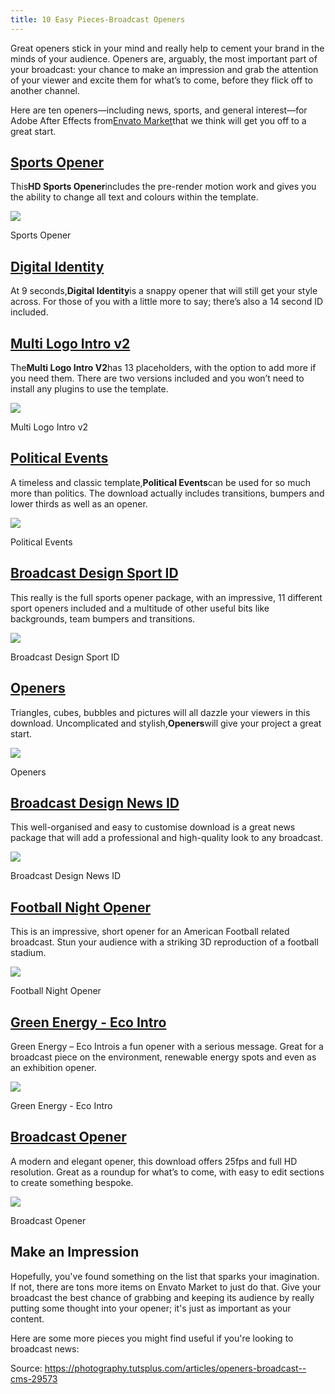 ```yaml
---
title: 10 Easy Pieces-Broadcast Openers
---
```


Great openers stick in your mind and really help to cement your brand in the minds of your audience. Openers are, arguably, the most important part of your broadcast: your chance to make an impression and grab the attention of your viewer and excite them for what’s to come, before they flick off to another channel.

Here are ten openers—including news, sports, and general interest—for Adobe After Effects from[Envato Market](https://market.envato.com/)that we think will get you off to a great start.

## [Sports Opener](https://videohive.net/item/sports-opener/1706322)

This**HD Sports Opener**includes the pre-render motion work and gives you the ability to change all text and colours within the template.

![](http://img2.tuicool.com/fYBnUrj.jpg!web)

Sports Opener

## [Digital Identity](https://videohive.net/item/digital-identity/6897825)

At 9 seconds,**Digital Identity**is a snappy opener that will still get your style across. For those of you with a little more to say; there’s also a 14 second ID included.

## [Multi Logo Intro v2](https://videohive.net/item/multi-logo-intro-v2/3139699)

The**Multi Logo Intro V2**has 13 placeholders, with the option to add more if you need them. There are two versions included and you won’t need to install any plugins to use the template.

![](http://img1.tuicool.com/7nyEr2A.jpg!web)

Multi Logo Intro v2

## [Political Events](https://videohive.net/item/political-events/8061224)

A timeless and classic template,**Political Events**can be used for so much more than politics. The download actually includes transitions, bumpers and lower thirds as well as an opener.

![](http://img1.tuicool.com/bimEryr.jpg!web)

Political Events

## [Broadcast Design Sport ID](https://videohive.net/item/broadcast-design-sport-id/4670588)

This really is the full sports opener package, with an impressive, 11 different sport openers included and a multitude of other useful bits like backgrounds, team bumpers and transitions.

![](http://img1.tuicool.com/JnA7VrU.jpg!web)

Broadcast Design Sport ID

## [Openers](https://videohive.net/item/openers/5787339)

Triangles, cubes, bubbles and pictures will all dazzle your viewers in this download. Uncomplicated and stylish,**Openers**will give your project a great start.

![](http://img2.tuicool.com/vQZbQnb.jpg!web)

Openers

## [Broadcast Design News ID](https://videohive.net/item/broadcast-design-news-id/265452)

This well-organised and easy to customise download is a great news package that will add a professional and high-quality look to any broadcast.

![](http://img2.tuicool.com/IFNzAnu.jpg!web)

Broadcast Design News ID

## [Football Night Opener](https://videohive.net/item/football-night-opener/864604?s_rank=24)

This is an impressive, short opener for an American Football related broadcast. Stun your audience with a striking 3D reproduction of a football stadium.

![](http://img2.tuicool.com/NBZZRrZ.jpg!web)

Football Night Opener

## [Green Energy - Eco Intro](https://videohive.net/item/green-energy-eco-intro/667376)

Green Energy – Eco Introis a fun opener with a serious message. Great for a broadcast piece on the environment, renewable energy spots and even as an exhibition opener.

![](http://img0.tuicool.com/Y3muIzi.jpg!web)

Green Energy - Eco Intro

## [Broadcast Opener](https://videohive.net/item/broadcast-opener/11098668?s_rank=4)

A modern and elegant opener, this download offers 25fps and full HD resolution. Great as a roundup for what’s to come, with easy to edit sections to create something bespoke.

![](http://img1.tuicool.com/fE3IRni.jpg!web)

Broadcast Opener

## Make an Impression

Hopefully, you've found something on the list that sparks your imagination. If not, there are tons more items on Envato Market to just do that. Give your broadcast the best chance of grabbing and keeping its audience by really putting some thought into your opener; it's just as important as your content.

Here are some more pieces you might find useful if you're looking to broadcast news:

Source: https://photography.tutsplus.com/articles/openers-broadcast--cms-29573
